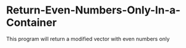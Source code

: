 # Return-Even-Numbers-Only-In-a-Container
This program will return a modified vector with even numbers only
